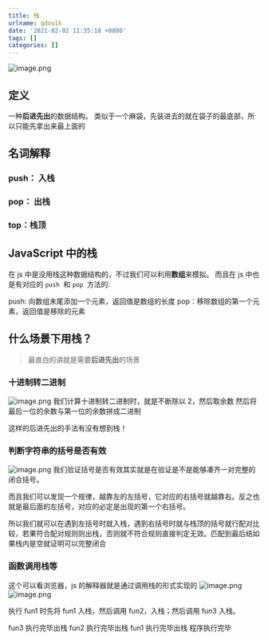 ```yaml
---
title: 栈
urlname: qdou1k
date: '2021-02-02 11:35:18 +0800'
tags: []
categories: []
---
```


![image.png](https://cdn.nlark.com/yuque/0/2021/png/2705850/1612236925054-f7e99dfb-004a-4be1-aee6-aacfbdabd331.png#align=left&display=inline&height=314&margin=%5Bobject%20Object%5D&name=image.png&originHeight=314&originWidth=342&size=23754&status=done&style=none&width=342)

## 定义

一种**后进先出**的数据结构。 类似于一个麻袋，先装进去的就在袋子的最底部，所以只能先拿出来最上面的

## 名词解释

### push： 入栈

### pop： 出栈

### top：栈顶

## JavaScript 中的栈

在 js 中是没用栈这种数据结构的，不过我们可以利用**数组**来模拟。
而且在 js 中也是有对应的 `push`  和 `pop`  方法的:

push: 向数组末尾添加一个元素，返回值是数组的长度
pop：移除数组的第一个元素，返回值是移除的元素

## 什么场景下用栈？

> 最直白的讲就是需要**后进先出**的场景

### 十进制转二进制

![image.png](https://cdn.nlark.com/yuque/0/2021/png/2705850/1612245130432-6b1613e8-13ae-4f96-a691-47f68394f3bb.png#align=left&display=inline&height=259&margin=%5Bobject%20Object%5D&name=image.png&originHeight=259&originWidth=379&size=80976&status=done&style=none&width=379)
我们计算十进制转二进制时，就是不断除以 2，然后取余数
然后将最后一位的余数与第一位的余数拼成二进制

这样的后进先出的手法有没有想到栈！

### 判断字符串的括号是否有效

![image.png](https://cdn.nlark.com/yuque/0/2021/png/2705850/1612245247309-b9ef1209-3935-4573-acd5-3b11b1e44384.png#align=left&display=inline&height=228&margin=%5Bobject%20Object%5D&name=image.png&originHeight=228&originWidth=275&size=30754&status=done&style=none&width=275)
我们验证括号是否有效其实就是在验证是不是能够凑齐一对完整的闭合括号。

而且我们可以发现一个规律，越靠左的左括号，它对应的右括号就越靠右。反之也就是最后面的左括号，对应的必定是出现的第一个右括号。

所以我们就可以在遇到左括号时就入栈，遇到右括号时就与栈顶的括号就行配对比较，若果符合配对规则则出栈，否则就不符合规则直接判定无效。匹配到最后结如果栈内是空就证明可以完整闭合

### 函数调用栈等

这个可以看浏览器，js 的解释器就是通过调用栈的形式实现的
![image.png](https://cdn.nlark.com/yuque/0/2021/png/2705850/1612249568954-7f2f8a5c-6c50-4eb5-bb44-c98e9dd0490b.png#align=left&display=inline&height=290&margin=%5Bobject%20Object%5D&name=image.png&originHeight=290&originWidth=305&size=43181&status=done&style=none&width=305)![image.png](https://cdn.nlark.com/yuque/0/2021/png/2705850/1612249579751-d03a29ca-0a7a-4a44-896b-2bb23a79b6ed.png#align=left&display=inline&height=130&margin=%5Bobject%20Object%5D&name=image.png&originHeight=182&originWidth=470&size=38332&status=done&style=none&width=335)

执行 fun1 时先将 fun1 入栈，然后调用 fun2，入栈；然后调用 fun3 入栈。

fun3 执行完毕出栈
fun2 执行完毕出栈
fun1 执行完毕出栈
程序执行完毕
